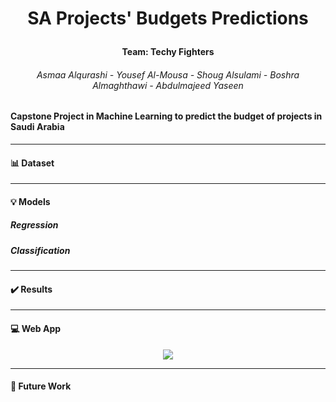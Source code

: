 # <p align="center"> SA Projects' Budgets Predictions</p>
#### <p align="center">Team: Techy Fighters</p>
###### <p align="center">Asmaa Alqurashi - Yousef Al-Mousa - Shoug Alsulami - Boshra Almaghthawi - Abdulmajeed Yaseen</p>
#### Capstone Project in Machine Learning to predict the budget of projects in Saudi Arabia  


---
#### 📊 Dataset




---
####  💡 Models
##### Regression

##### Classification


---
#### ✔️ Results



---
#### 💻 Web App

<p align="center">
  <img src="https://user-images.githubusercontent.com/18037696/152024447-deab81db-2a03-4f4c-9a3f-d727d13b4061.gif">
</p>



---
#### 🔎 Future Work
